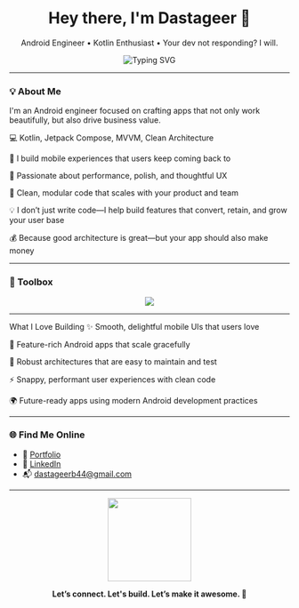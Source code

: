 <h1 align="center">Hey there, I'm Dastageer 👋</h1>
<p align="center">
  Android Engineer • Kotlin Enthusiast • Your dev not responding? I will.
</p>

<p align="center">
  <img src="https://readme-typing-svg.demolab.com?font=Fira+Code&size=22&pause=1000&color=00B8D4&center=true&vCenter=true&width=600&lines=Crafting+meaningful+mobile+experiences;Let's+build+your+next+big+thing" alt="Typing SVG" />
</p>

---

### 💡 About Me

I'm an Android engineer focused on crafting apps that not only work beautifully, but also drive business value.

💻 Kotlin, Jetpack Compose, MVVM, Clean Architecture

📱 I build mobile experiences that users keep coming back to

🔬 Passionate about performance, polish, and thoughtful UX

🧠 Clean, modular code that scales with your product and team

💡 I don’t just write code—I help build features that convert, retain, and grow your user base

💰 Because good architecture is great—but your app should also make money

---

### 🔧 Toolbox

<p align="center">
  <img src="https://skillicons.dev/icons?i=kotlin,androidstudio,git,github,figma,firebase" />
</p>

---

 What I Love Building
✨ Smooth, delightful mobile UIs that users love

📱 Feature-rich Android apps that scale gracefully

🧩 Robust architectures that are easy to maintain and test

⚡️ Snappy, performant user experiences with clean code

🌍 Future-ready apps using modern Android development practices

---

### 🌐 Find Me Online

- 🧠 [Portfolio](https://dastageerb.netlify.app/)
- 💼 [LinkedIn](https://www.linkedin.com/in/ghulamdastageerb/)
- 📬 dastageerb44@gmail.com

---

<p align="center">
  <img src="https://media.giphy.com/media/qgQUggAC3Pfv687qPC/giphy.gif" height="150" />
</p>

<p align="center"><b>Let’s connect. Let's build. Let’s make it awesome. 🚀</b></p>


